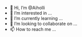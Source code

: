 - 👋 Hi, I’m @Aiholli
- 👀 I’m interested in ...
- 🌱 I’m currently learning ...
- 💞️ I’m looking to collaborate on ...
- 📫 How to reach me ...

<!---
Aiholli/Aiholli is a ✨ special ✨ repository because its `README.md` (this file) appears on your GitHub profile.
You can click the Preview link to take a look at your changes.
--->
